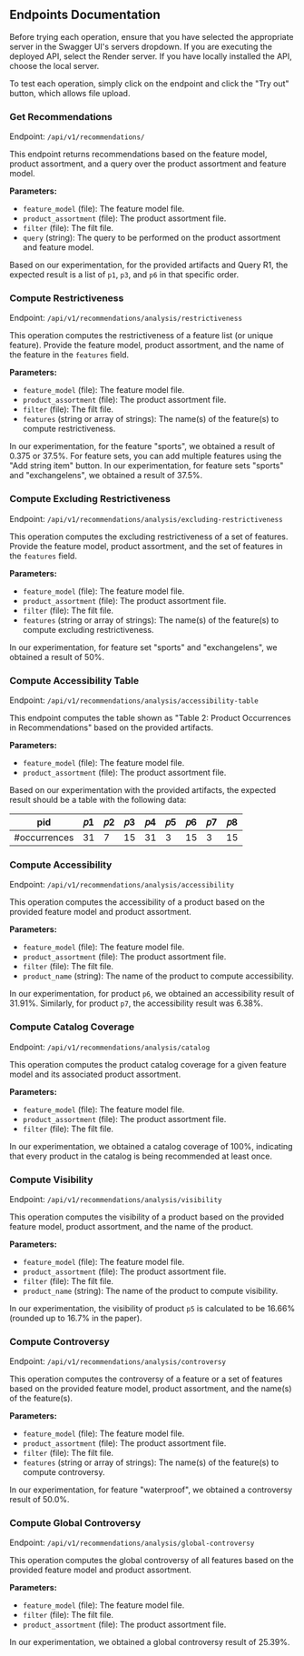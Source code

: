 ## Endpoints Documentation

Before trying each operation, ensure that you have selected the appropriate server in the Swagger UI's servers dropdown. If you are executing the deployed API, select the Render server. If you have locally installed the API, choose the local server. 

To test each operation, simply click on the endpoint and click the "Try out" button, which allows file upload.

### Get Recommendations

Endpoint: `/api/v1/recommendations/`

This endpoint returns recommendations based on the feature model, product assortment, and a query over the product assortment and feature model. 

**Parameters:**
- `feature_model` (file): The feature model file.
- `product_assortment` (file): The product assortment file.
- `filter` (file): The filt file.
- `query` (string): The query to be performed on the product assortment and feature model.

Based on our experimentation, for the provided artifacts and Query R1, the expected result is a list of `p1`, `p3`, and `p6` in that specific order.

### Compute Restrictiveness

Endpoint: `/api/v1/recommendations/analysis/restrictiveness`

This operation computes the restrictiveness of a feature list (or unique feature). Provide the feature model, product assortment, and the name of the feature in the `features` field.

**Parameters:**
- `feature_model` (file): The feature model file.
- `product_assortment` (file): The product assortment file.
- `filter` (file): The filt file.
- `features` (string or array of strings): The name(s) of the feature(s) to compute restrictiveness.

In our experimentation, for the feature "sports", we obtained a result of 0.375 or 37.5%. For feature sets, you can add multiple features using the "Add string item" button. In our experimentation, for feature sets "sports" and "exchangelens", we obtained a result of 37.5%.

### Compute Excluding Restrictiveness

Endpoint: `/api/v1/recommendations/analysis/excluding-restrictiveness`

This operation computes the excluding restrictiveness of a set of features. Provide the feature model, product assortment, and the set of features in the `features` field.

**Parameters:**
- `feature_model` (file): The feature model file.
- `product_assortment` (file): The product assortment file.
- `filter` (file): The filt file.
- `features` (string or array of strings): The name(s) of the feature(s) to compute excluding restrictiveness.

In our experimentation, for feature set "sports" and "exchangelens", we obtained a result of 50%.

### Compute Accessibility Table

Endpoint: `/api/v1/recommendations/analysis/accessibility-table`

This endpoint computes the table shown as "Table 2: Product Occurrences in Recommendations" based on the provided artifacts.

**Parameters:**
- `feature_model` (file): The feature model file.
- `product_assortment` (file): The product assortment file.

Based on our experimentation with the provided artifacts, the expected result should be a table with the following data:

| pid | 𝑝1 | 𝑝2 | 𝑝3 | 𝑝4 | 𝑝5 | 𝑝6 | 𝑝7 | 𝑝8 |
| --- | --- | --- | --- | --- | --- | --- | --- | --- |
| #occurrences | 31 | 7 | 15 | 31 | 3 | 15 | 3 | 15 |

### Compute Accessibility

Endpoint: `/api/v1/recommendations/analysis/accessibility`

This operation computes the accessibility of a product based on the provided feature model and product assortment.

**Parameters:**
- `feature_model` (file): The feature model file.
- `product_assortment` (file): The product assortment file.
- `filter` (file): The filt file.
- `product_name` (string): The name of the product to compute accessibility.

In our experimentation, for product `p6`, we obtained an accessibility result of 31.91%. Similarly, for product `p7`, the accessibility result was 6.38%.

### Compute Catalog Coverage

Endpoint: `/api/v1/recommendations/analysis/catalog`

This operation computes the product catalog coverage for a given feature model and its associated product assortment.

**Parameters:**
- `feature_model` (file): The feature model file.
- `product_assortment` (file): The product assortment file.
- `filter` (file): The filt file.

In our experimentation, we obtained a catalog coverage of 100%, indicating that every product in the catalog is being recommended at least once.

### Compute Visibility

Endpoint: `/api/v1/recommendations/analysis/visibility`

This operation computes the visibility of a product based on the provided feature model, product assortment, and the name of the product.

**Parameters:**
- `feature_model` (file): The feature model file.
- `product_assortment` (file): The product assortment file.
- `filter` (file): The filt file.
- `product_name` (string): The name of the product to compute visibility.

In our experimentation, the visibility of product `p5` is calculated to be 16.66% (rounded up to 16.7% in the paper).

### Compute Controversy

Endpoint: `/api/v1/recommendations/analysis/controversy`

This operation computes the controversy of a feature or a set of features based on the provided feature model, product assortment, and the name(s) of the feature(s).

**Parameters:**
- `feature_model` (file): The feature model file.
- `product_assortment` (file): The product assortment file.
- `filter` (file): The filt file.
- `features` (string or array of strings): The name(s) of the feature(s) to compute controversy.

In our experimentation, for feature "waterproof", we obtained a controversy result of 50.0%.

### Compute Global Controversy

Endpoint: `/api/v1/recommendations/analysis/global-controversy`

This operation computes the global controversy of all features based on the provided feature model and product assortment.

**Parameters:**
- `feature_model` (file): The feature model file.
- `filter` (file): The filt file.
- `product_assortment` (file): The product assortment file.

In our experimentation, we obtained a global controversy result of 25.39%.
